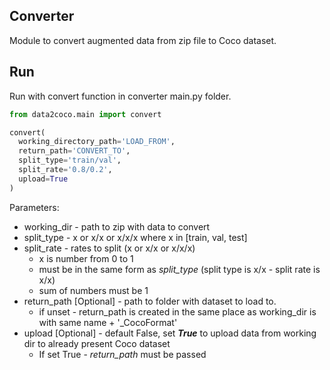 ## Converter 

Module to convert augmented data from zip file to Coco dataset.

## Run 
Run with convert function in converter main.py folder.

```python
from data2coco.main import convert

convert(
  working_directory_path='LOAD_FROM',
  return_path='CONVERT_TO',
  split_type='train/val',
  split_rate='0.8/0.2',
  upload=True
)
```

Parameters:
* working_dir - path to zip with data to convert
* split_type - x or x/x or x/x/x where x in [train, val, test]
* split_rate - rates to split (x or x/x or x/x/x)
    * x is number from 0 to 1
    * must be in the same form as *split_type* (split type is x/x - split rate is x/x)
    * sum of numbers must be 1
* return_path [Optional] - path to folder with dataset to load to.
    * if unset - return_path is created in the same place as working_dir is with same name + '_CocoFormat' 
* upload [Optional] - default False, set ***True*** to upload data from working dir to already present Coco dataset 
    * If set True - *return_path* must be passed

     

